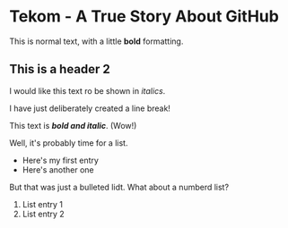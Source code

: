 # Tekom - A True Story About GitHub
This is normal text, with a little __bold__ formatting. 
## This is a header 2
I would like this text ro be shown in *italics*.

I have just deliberately created a line break!

This text is **_bold and italic_**. (Wow!)

Well, it's probably time for a list.
* Here's my first entry
* Here's another one

But that was just a bulleted lidt. What about a numberd list?
1. List entry 1
1. List entry 2
